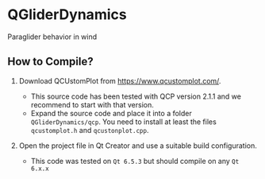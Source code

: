 # QGliderDynamics
Paraglider behavior in wind

## How to Compile?

1. Download QCUstomPlot from https://www.qcustomplot.com/. 
   
   * This source code has been tested with QCP version 2.1.1 and we recommend to start with that version.
   * Expand the source code and place it into a folder `QGliderDynamics/qcp`. You need to install at least the files `qcustomplot.h` and `qcustonplot.cpp`.
   
2. Open the project file in Qt Creator and use a suitable build configuration.
   * This code was tested on `Qt 6.5.3` but should compile on any `Qt 6.x.x` 
   

